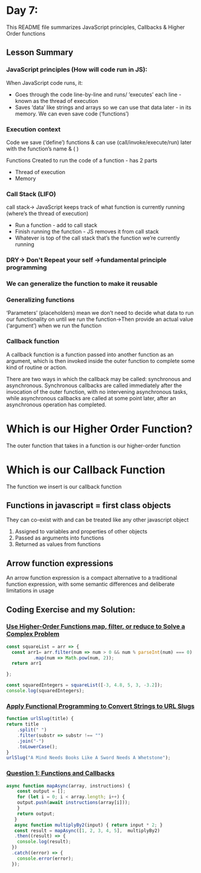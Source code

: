 # Day 7:

This README file summarizes JavaScript principles, Callbacks & Higher Order functions 

## Lesson Summary

### JavaScript principles (How will code run in JS):
When JavaScript code runs, it:
- Goes through the code line-by-line and runs/ ’executes’ each line - known as the thread of execution
- Saves ‘data’ like strings and arrays so we can use that data later - in its memory. We can even save code (‘functions’)

### Execution context
Code we save (‘define’) functions & can use (call/invoke/execute/run) later with the function’s name & ( )

Functions Created to run the code of a function - has 2 parts
- Thread of execution
- Memory

###  Call Stack (LIFO)
call stack-> JavaScript keeps track of what function is currently running (where’s the thread of execution)
- Run a function - add to call stack
- Finish running the function - JS removes it from call stack
- Whatever is top of the call stack that’s the function we’re currently running

### DRY-> Don't Repeat your self ->fundamental principle programming

### We can generalize the function to make it reusable

### Generalizing functions
‘Parameters’ (placeholders) mean we don’t need to decide what data to run our
functionality on until we run the function->Then provide an actual value (‘argument’) when we run the function

### Callback function
A callback function is a function passed into another function as an argument, which is then invoked inside the outer function to complete some kind of routine or action.

There are two ways in which the callback may be called: synchronous and asynchronous. Synchronous callbacks are called immediately after the invocation of the outer function, with no intervening asynchronous tasks, while asynchronous callbacks are called at some point later, after an asynchronous operation has completed.

# Which is our Higher Order Function?
The outer function that takes in a function is our higher-order function

# Which is our Callback Function
The function we insert is our callback function


## Functions in javascript = first class objects
They can co-exist with and can be treated like any other javascript object
1. Assigned to variables and properties of other objects
2. Passed as arguments into functions
3. Returned as values from functions

## Arrow function expressions
An arrow function expression is a compact alternative to a traditional function expression, with some semantic differences and deliberate limitations in usage


## Coding Exercise and my Solution:

### [Use Higher-Order Functions map, filter, or reduce to Solve a Complex Problem](https://www.freecodecamp.org/learn/javascript-algorithms-and-data-structures/functional-programming/use-higher-order-functions-map-filter-or-reduce-to-solve-a-complex-problem)
```javascript
const squareList = arr => {
  const arr1= arr.filter(num => num > 0 && num % parseInt(num) === 0)
          .map(num => Math.pow(num, 2));
  return arr1

};

const squaredIntegers = squareList([-3, 4.8, 5, 3, -3.2]);
console.log(squaredIntegers);
```

### [Apply Functional Programming to Convert Strings to URL Slugs](https://www.freecodecamp.org/learn/javascript-algorithms-and-data-structures/functional-programming/apply-functional-programming-to-convert-strings-to-url-slugs)
```javascript
function urlSlug(title) {
return title
    .split(" ")
    .filter(substr => substr !== "")
    .join("-")
    .toLowerCase();
}
urlSlug("A Mind Needs Books Like A Sword Needs A Whetstone");
```
### [Question 1: Functions and Callbacks](https://github.com/orjwan-alrajaby/gsg-QA-Nablus-training-2023/blob/main/learning-sprint-1/week2%20-%20javaScript-the-hard-parts-v2/day%201/tasks.md)
``` javascript
async function mapAsync(array, instructions) {
    const output = [];
    for (let i = 0; i < array.length; i++) {
    output.push(await instructions(array[i]));
    }
    return output;
   }
   async function multiplyBy2(input) { return input * 2; }
   const result = mapAsync([1, 2, 3, 4, 5],  multiplyBy2)
   .then((result) => {
    console.log(result);
  })
  .catch((error) => {
    console.error(error);
  });
```